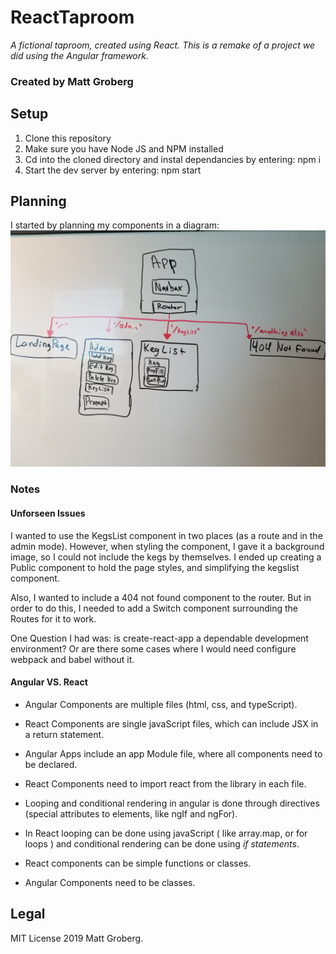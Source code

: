 # ReactTaproom
_A fictional taproom, created using React. This is a remake of a project we did using the Angular framework._ 

### Created by Matt Groberg

## Setup
1. Clone this repository
2. Make sure you have Node JS and NPM installed
3. Cd into the cloned directory and instal dependancies by entering: npm i
4. Start the dev server by entering: npm start 

## Planning

I started by planning my components in a diagram: 
<img src='./src/img/components.jpg'/>

### Notes
#### Unforseen Issues
I wanted to use the KegsList component in two places (as a route and in the admin mode). However, when styling the component, I gave it a background image, so I could not include the kegs by themselves. I ended up creating a Public component to hold the page styles, and simplifying the kegslist component. 

Also, I wanted to include a 404 not found component to the router. But in order to do this, I needed to add a Switch component surrounding the Routes for it to work. 

One Question I had was: is create-react-app a dependable development environment? Or are there some cases where I would need configure webpack and babel without it.  
#### Angular VS. React
* Angular Components are multiple files (html, css, and typeScript).
* React Components are single javaScript files, which can include JSX in a return statement.

* Angular Apps include an app Module file, where all components need to be declared.
* React Components need to import react from the library in each file. 

* Looping and conditional rendering in angular is done through directives (special attributes to elements, like ngIf and ngFor).
* In React looping can be done using javaScript ( like array.map, or for loops ) and conditional rendering can be done using _if statements_.

* React components can be simple functions or classes.
* Angular Components need to be classes.

## Legal 
MIT License 2019 Matt Groberg.